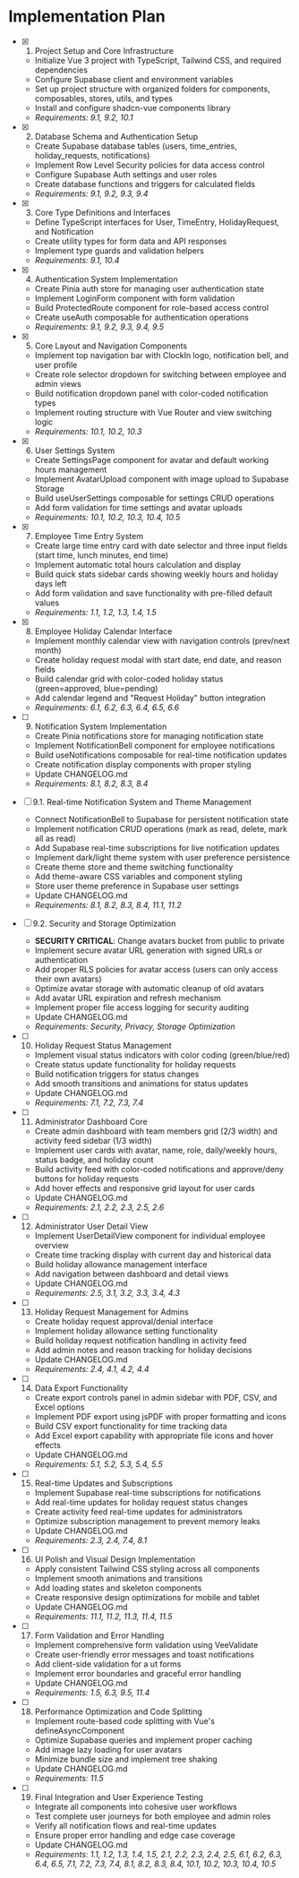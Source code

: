 # Implementation Plan

- [x] 1. Project Setup and Core Infrastructure







  - Initialize Vue 3 project with TypeScript, Tailwind CSS, and required dependencies
  - Configure Supabase client and environment variables
  - Set up project structure with organized folders for components, composables, stores, utils, and types
  - Install and configure shadcn-vue components library
  - _Requirements: 9.1, 9.2, 10.1_

- [x] 2. Database Schema and Authentication Setup



  - Create Supabase database tables (users, time_entries, holiday_requests, notifications)
  - Implement Row Level Security policies for data access control
  - Configure Supabase Auth settings and user roles
  - Create database functions and triggers for calculated fields
  - _Requirements: 9.1, 9.2, 9.3, 9.4_

- [x] 3. Core Type Definitions and Interfaces



  - Define TypeScript interfaces for User, TimeEntry, HolidayRequest, and Notification
  - Create utility types for form data and API responses
  - Implement type guards and validation helpers
  - _Requirements: 9.1, 10.4_
  
- [x] 4. Authentication System Implementation



  - Create Pinia auth store for managing user authentication state
  - Implement LoginForm component with form validation
  - Build ProtectedRoute component for role-based access control
  - Create useAuth composable for authentication operations
  - _Requirements: 9.1, 9.2, 9.3, 9.4, 9.5_

- [x] 5. Core Layout and Navigation Components



  - Implement top navigation bar with ClockIn logo, notification bell, and user profile
  - Create role selector dropdown for switching between employee and admin views
  - Build notification dropdown panel with color-coded notification types
  - Implement routing structure with Vue Router and view switching logic
  - _Requirements: 10.1, 10.2, 10.3_

- [x] 6. User Settings System



  - Create SettingsPage component for avatar and default working hours management
  - Implement AvatarUpload component with image upload to Supabase Storage
  - Build useUserSettings composable for settings CRUD operations
  - Add form validation for time settings and avatar uploads
  - _Requirements: 10.1, 10.2, 10.3, 10.4, 10.5_

- [x] 7. Employee Time Entry System




  - Create large time entry card with date selector and three input fields (start time, lunch minutes, end time)
  - Implement automatic total hours calculation and display
  - Build quick stats sidebar cards showing weekly hours and holiday days left
  - Add form validation and save functionality with pre-filled default values
  - _Requirements: 1.1, 1.2, 1.3, 1.4, 1.5_

- [x] 8. Employee Holiday Calendar Interface



  - Implement monthly calendar view with navigation controls (prev/next month)
  - Create holiday request modal with start date, end date, and reason fields
  - Build calendar grid with color-coded holiday status (green=approved, blue=pending)
  - Add calendar legend and "Request Holiday" button integration
  - _Requirements: 6.1, 6.2, 6.3, 6.4, 6.5, 6.6_

- [ ] 9. Notification System Implementation
  - Create Pinia notifications store for managing notification state
  - Implement NotificationBell component for employee notifications
  - Build useNotifications composable for real-time notification updates
  - Create notification display components with proper styling
  - Update CHANGELOG.md
  - _Requirements: 8.1, 8.2, 8.3, 8.4_

- [ ] 9.1. Real-time Notification System and Theme Management
  - Connect NotificationBell to Supabase for persistent notification state
  - Implement notification CRUD operations (mark as read, delete, mark all as read)
  - Add Supabase real-time subscriptions for live notification updates
  - Implement dark/light theme system with user preference persistence
  - Create theme store and theme switching functionality
  - Add theme-aware CSS variables and component styling
  - Store user theme preference in Supabase user settings
  - Update CHANGELOG.md
  - _Requirements: 8.1, 8.2, 8.3, 8.4, 11.1, 11.2_

- [ ] 9.2. Security and Storage Optimization
  - **SECURITY CRITICAL**: Change avatars bucket from public to private
  - Implement secure avatar URL generation with signed URLs or authentication
  - Add proper RLS policies for avatar access (users can only access their own avatars)
  - Optimize avatar storage with automatic cleanup of old avatars
  - Add avatar URL expiration and refresh mechanism
  - Implement proper file access logging for security auditing
  - Update CHANGELOG.md
  - _Requirements: Security, Privacy, Storage Optimization_

- [ ] 10. Holiday Request Status Management
  - Implement visual status indicators with color coding (green/blue/red)
  - Create status update functionality for holiday requests
  - Build notification triggers for status changes
  - Add smooth transitions and animations for status updates
  - Update CHANGELOG.md
  - _Requirements: 7.1, 7.2, 7.3, 7.4_

- [ ] 11. Administrator Dashboard Core
  - Create admin dashboard with team members grid (2/3 width) and activity feed sidebar (1/3 width)
  - Implement user cards with avatar, name, role, daily/weekly hours, status badge, and holiday count
  - Build activity feed with color-coded notifications and approve/deny buttons for holiday requests
  - Add hover effects and responsive grid layout for user cards
  - Update CHANGELOG.md
  - _Requirements: 2.1, 2.2, 2.3, 2.5, 2.6_

- [ ] 12. Administrator User Detail View
  - Implement UserDetailView component for individual employee overview
  - Create time tracking display with current day and historical data
  - Build holiday allowance management interface
  - Add navigation between dashboard and detail views
  - Update CHANGELOG.md
  - _Requirements: 2.5, 3.1, 3.2, 3.3, 3.4, 4.3_

- [ ] 13. Holiday Request Management for Admins
  - Create holiday request approval/denial interface
  - Implement holiday allowance setting functionality
  - Build holiday request notification handling in activity feed
  - Add admin notes and reason tracking for holiday decisions
  - Update CHANGELOG.md
  - _Requirements: 2.4, 4.1, 4.2, 4.4_

- [ ] 14. Data Export Functionality
  - Create export controls panel in admin sidebar with PDF, CSV, and Excel options
  - Implement PDF export using jsPDF with proper formatting and icons
  - Build CSV export functionality for time tracking data
  - Add Excel export capability with appropriate file icons and hover effects
  - Update CHANGELOG.md
  - _Requirements: 5.1, 5.2, 5.3, 5.4, 5.5_

- [ ] 15. Real-time Updates and Subscriptions
  - Implement Supabase real-time subscriptions for notifications
  - Add real-time updates for holiday request status changes
  - Create activity feed real-time updates for administrators
  - Optimize subscription management to prevent memory leaks
  - Update CHANGELOG.md
  - _Requirements: 2.3, 2.4, 7.4, 8.1_

- [ ] 16. UI Polish and Visual Design Implementation
  - Apply consistent Tailwind CSS styling across all components
  - Implement smooth animations and transitions
  - Add loading states and skeleton components
  - Create responsive design optimizations for mobile and tablet
  - Update CHANGELOG.md
  - _Requirements: 11.1, 11.2, 11.3, 11.4, 11.5_

- [ ] 17. Form Validation and Error Handling
  - Implement comprehensive form validation using VeeValidate
  - Create user-friendly error messages and toast notifications
  - Add client-side validation for a ut forms
  - Implement error boundaries and graceful error handling
  - Update CHANGELOG.md
  - _Requirements: 1.5, 6.3, 9.5, 11.4_

- [ ] 18. Performance Optimization and Code Splitting
  - Implement route-based code splitting with Vue's defineAsyncComponent
  - Optimize Supabase queries and implement proper caching
  - Add image lazy loading for user avatars
  - Minimize bundle size and implement tree shaking
  - Update CHANGELOG.md
  - _Requirements: 11.5_

- [ ] 19. Final Integration and User Experience Testing
  - Integrate all components into cohesive user workflows
  - Test complete user journeys for both employee and admin roles
  - Verify all notification flows and real-time updates
  - Ensure proper error handling and edge case coverage
  - Update CHANGELOG.md
  - _Requirements: 1.1, 1.2, 1.3, 1.4, 1.5, 2.1, 2.2, 2.3, 2.4, 2.5, 6.1, 6.2, 6.3, 6.4, 6.5, 7.1, 7.2, 7.3, 7.4, 8.1, 8.2, 8.3, 8.4, 10.1, 10.2, 10.3, 10.4, 10.5_